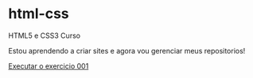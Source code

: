 # html-css
 HTML5 e CSS3 Curso

 Estou aprendendo a criar sites e agora vou gerenciar meus repositorios!

 <a href="https://soaresinocencia.github.io/html-css/execicios/ex001/index.html">Executar o exercicio 001</a>
